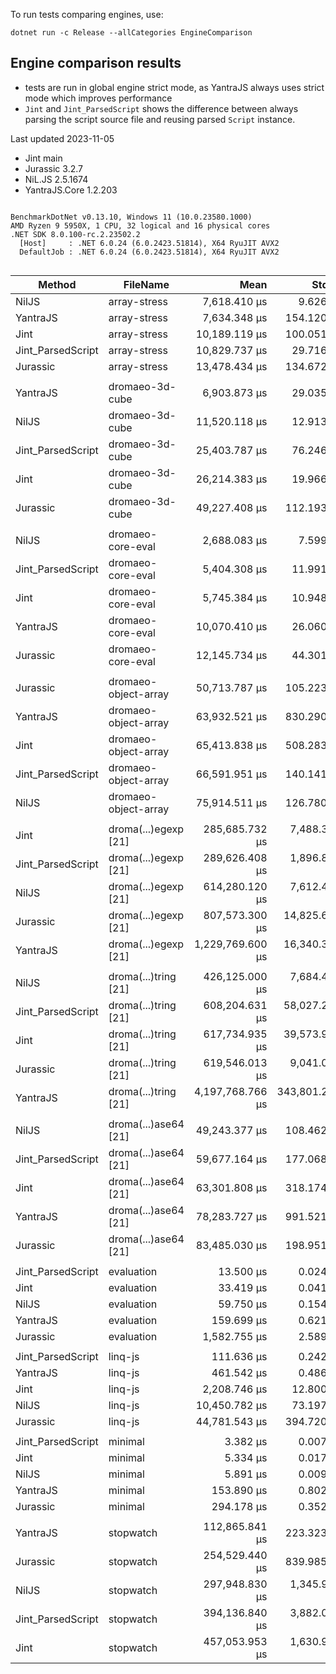 To run tests comparing engines, use:

```
dotnet run -c Release --allCategories EngineComparison
```

## Engine comparison results 

* tests are run in global engine strict mode, as YantraJS always uses strict mode which improves performance
* `Jint` and `Jint_ParsedScript` shows the difference between always parsing the script source file and reusing parsed `Script` instance.

Last updated 2023-11-05

* Jint main
* Jurassic 3.2.7
* NiL.JS 2.5.1674
* YantraJS.Core 1.2.203

```

BenchmarkDotNet v0.13.10, Windows 11 (10.0.23580.1000)
AMD Ryzen 9 5950X, 1 CPU, 32 logical and 16 physical cores
.NET SDK 8.0.100-rc.2.23502.2
  [Host]     : .NET 6.0.24 (6.0.2423.51814), X64 RyuJIT AVX2
  DefaultJob : .NET 6.0.24 (6.0.2423.51814), X64 RyuJIT AVX2


```
| Method            | FileName             | Mean             | StdDev          | Rank | Allocated      |
|------------------ |--------------------- |-----------------:|----------------:|-----:|---------------:|
| NilJS             | array-stress         |     7,618.410 μs |       9.6261 μs |    1 |     4533.76 KB |
| YantraJS          | array-stress         |     7,634.348 μs |     154.1204 μs |    1 |     8080.23 KB |
| Jint              | array-stress         |    10,189.119 μs |     100.0517 μs |    2 |     7112.02 KB |
| Jint_ParsedScript | array-stress         |    10,829.737 μs |      29.7168 μs |    3 |     7090.84 KB |
| Jurassic          | array-stress         |    13,478.434 μs |     134.6721 μs |    4 |    11646.94 KB |
|                   |                      |                  |                 |      |                |
| YantraJS          | dromaeo-3d-cube      |     6,903.873 μs |      29.0353 μs |    1 |    11426.85 KB |
| NilJS             | dromaeo-3d-cube      |    11,520.118 μs |      12.9132 μs |    2 |     4694.63 KB |
| Jint_ParsedScript | dromaeo-3d-cube      |    25,403.787 μs |      76.2460 μs |    3 |     5934.53 KB |
| Jint              | dromaeo-3d-cube      |    26,214.383 μs |      19.9661 μs |    4 |     6191.84 KB |
| Jurassic          | dromaeo-3d-cube      |    49,227.408 μs |     112.1937 μs |    5 |    10670.73 KB |
|                   |                      |                  |                 |      |                |
| NilJS             | dromaeo-core-eval    |     2,688.083 μs |       7.5997 μs |    1 |     1598.78 KB |
| Jint_ParsedScript | dromaeo-core-eval    |     5,404.308 μs |      11.9911 μs |    2 |      333.82 KB |
| Jint              | dromaeo-core-eval    |     5,745.384 μs |      10.9482 μs |    3 |      350.86 KB |
| YantraJS          | dromaeo-core-eval    |    10,070.410 μs |      26.0609 μs |    4 |     70662.5 KB |
| Jurassic          | dromaeo-core-eval    |    12,145.734 μs |      44.3013 μs |    5 |     2884.85 KB |
|                   |                      |                  |                 |      |                |
| Jurassic          | dromaeo-object-array |    50,713.787 μs |     105.2239 μs |    1 |    25814.89 KB |
| YantraJS          | dromaeo-object-array |    63,932.521 μs |     830.2901 μs |    2 |    29485.54 KB |
| Jint              | dromaeo-object-array |    65,413.838 μs |     508.2830 μs |    3 |   100793.32 KB |
| Jint_ParsedScript | dromaeo-object-array |    66,591.951 μs |     140.1417 μs |    4 |   100754.12 KB |
| NilJS             | dromaeo-object-array |    75,914.511 μs |     126.7804 μs |    5 |    17698.17 KB |
|                   |                      |                  |                 |      |                |
| Jint              | droma(...)egexp [21] |   285,685.732 μs |   7,488.3067 μs |    1 |   170207.95 KB |
| Jint_ParsedScript | droma(...)egexp [21] |   289,626.408 μs |   1,896.8981 μs |    1 |   167049.52 KB |
| NilJS             | droma(...)egexp [21] |   614,280.120 μs |   7,612.4833 μs |    2 |   766193.08 KB |
| Jurassic          | droma(...)egexp [21] |   807,573.300 μs |  14,825.6620 μs |    3 |   825805.82 KB |
| YantraJS          | droma(...)egexp [21] | 1,229,769.600 μs |  16,340.3960 μs |    4 |  1254750.68 KB |
|                   |                      |                  |                 |      |                |
| NilJS             | droma(...)tring [21] |   426,125.000 μs |   7,684.4889 μs |    1 |  1377812.93 KB |
| Jint_ParsedScript | droma(...)tring [21] |   608,204.631 μs |  58,027.2350 μs |    2 |  1322143.68 KB |
| Jint              | droma(...)tring [21] |   617,734.935 μs |  39,573.9870 μs |    2 |  1322326.65 KB |
| Jurassic          | droma(...)tring [21] |   619,546.013 μs |   9,041.0940 μs |    2 |   1458038.6 KB |
| YantraJS          | droma(...)tring [21] | 4,197,768.766 μs | 343,801.2590 μs |    3 | 29822200.57 KB |
|                   |                      |                  |                 |      |                |
| NilJS             | droma(...)ase64 [21] |    49,243.377 μs |     108.4628 μs |    1 |     19604.8 KB |
| Jint_ParsedScript | droma(...)ase64 [21] |    59,677.164 μs |     177.0683 μs |    2 |     6722.79 KB |
| Jint              | droma(...)ase64 [21] |    63,301.808 μs |     318.1747 μs |    3 |     6806.58 KB |
| YantraJS          | droma(...)ase64 [21] |    78,283.727 μs |     991.5219 μs |    4 |   1492785.6 KB |
| Jurassic          | droma(...)ase64 [21] |    83,485.030 μs |     198.9519 μs |    5 |    74319.52 KB |
|                   |                      |                  |                 |      |                |
| Jint_ParsedScript | evaluation           |        13.500 μs |       0.0247 μs |    1 |       27.48 KB |
| Jint              | evaluation           |        33.419 μs |       0.0412 μs |    2 |       36.05 KB |
| NilJS             | evaluation           |        59.750 μs |       0.1541 μs |    3 |       23.47 KB |
| YantraJS          | evaluation           |       159.699 μs |       0.6218 μs |    4 |         931 KB |
| Jurassic          | evaluation           |     1,582.755 μs |       2.5897 μs |    5 |      420.41 KB |
|                   |                      |                  |                 |      |                |
| Jint_ParsedScript | linq-js              |       111.636 μs |       0.2424 μs |    1 |      226.52 KB |
| YantraJS          | linq-js              |       461.542 μs |       0.4869 μs |    2 |      1453.9 KB |
| Jint              | linq-js              |     2,208.746 μs |      12.8004 μs |    3 |      1276.1 KB |
| NilJS             | linq-js              |    10,450.782 μs |      73.1973 μs |    4 |     4127.79 KB |
| Jurassic          | linq-js              |    44,781.543 μs |     394.7200 μs |    5 |     9302.34 KB |
|                   |                      |                  |                 |      |                |
| Jint_ParsedScript | minimal              |         3.382 μs |       0.0078 μs |    1 |       12.99 KB |
| Jint              | minimal              |         5.334 μs |       0.0174 μs |    2 |       14.38 KB |
| NilJS             | minimal              |         5.891 μs |       0.0096 μs |    3 |        4.81 KB |
| YantraJS          | minimal              |       153.890 μs |       0.8023 μs |    4 |      925.48 KB |
| Jurassic          | minimal              |       294.178 μs |       0.3525 μs |    5 |      386.24 KB |
|                   |                      |                  |                 |      |                |
| YantraJS          | stopwatch            |   112,865.841 μs |     223.3235 μs |    1 |   224277.02 KB |
| Jurassic          | stopwatch            |   254,529.440 μs |     839.9853 μs |    2 |   156937.17 KB |
| NilJS             | stopwatch            |   297,948.830 μs |   1,345.9144 μs |    3 |     97363.1 KB |
| Jint_ParsedScript | stopwatch            |   394,136.840 μs |   3,882.0490 μs |    4 |    53015.98 KB |
| Jint              | stopwatch            |   457,053.953 μs |   1,630.9870 μs |    5 |    53045.23 KB |
